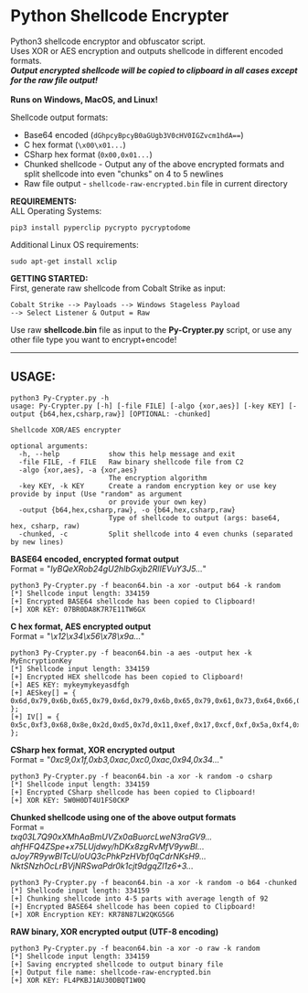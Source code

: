 # Python Shellcode Encrypter

Python3 shellcode encryptor and obfuscator script.<br />
Uses XOR or AES encryption and outputs shellcode in different encoded formats.<br />
**_Output encrypted shellcode will be copied to clipboard in all cases except for the raw file output!_**<br />
<br />
**Runs on Windows, MacOS, and Linux!**<br />

Shellcode output formats:
- Base64 encoded (`dGhpcyBpcyB0aGUgb3V0cHV0IGZvcm1hdA==`)
- C hex format (`\x00\x01...`)
- CSharp hex format (`0x00,0x01...`)
- Chunked shellcode - Output any of the above encrypted formats and split shellcode into even "chunks" on 4 to 5 newlines
- Raw file output - `shellcode-raw-encrypted.bin` file in current directory


**REQUIREMENTS:**<br />
ALL Operating Systems:
```
pip3 install pyperclip pycrypto pycryptodome
```
Additional Linux OS requirements:
```
sudo apt-get install xclip
```

**GETTING STARTED:**<br />
First, generate raw shellcode from Cobalt Strike as input:
```
Cobalt Strike --> Payloads --> Windows Stageless Payload 
--> Select Listener & Output = Raw
```
Use raw **shellcode.bin** file as input to the **Py-Crypter.py** script, or use any other file type you want to encrypt+encode!

--------------------------------------
## **USAGE:**
```
python3 Py-Crypter.py -h
usage: Py-Crypter.py [-h] [-file FILE] [-algo {xor,aes}] [-key KEY] [-output {b64,hex,csharp,raw}] [OPTIONAL: -chunked]

Shellcode XOR/AES encrypter

optional arguments:
  -h, --help            show this help message and exit
  -file FILE, -f FILE   Raw binary shellcode file from C2
  -algo {xor,aes}, -a {xor,aes}
                        The encryption algorithm
  -key KEY, -k KEY      Create a random encryption key or use key provide by input (Use "random" as argument
                        or provide your own key)
  -output {b64,hex,csharp,raw}, -o {b64,hex,csharp,raw}
                        Type of shellcode to output (args: base64, hex, csharp, raw)
  -chunked, -c          Split shellcode into 4 even chunks (separated by new lines)
```

**BASE64 encoded, encrypted format output**<br />
Format = "*IyBQeXRob24gU2hlbGxjb2RlIEVuY3J5...*"
```
python3 Py-Crypter.py -f beacon64.bin -a xor -output b64 -k random
[*] Shellcode input length: 334159
[+] Encrypted BASE64 shellcode has been copied to Clipboard!
[+] XOR KEY: 07BR0DA8K7R7E11TW6GX
```

**C hex format, AES encrypted output**<br />
Format = "*\x12\x34\x56\x78\x9a...*"
```
python3 Py-Crypter.py -f beacon64.bin -a aes -output hex -k MyEncryptionKey
[*] Shellcode input length: 334159
[+] Encrypted HEX shellcode has been copied to Clipboard!
[+] AES KEY: mykeymykeyasdfgh
[+] AESkey[] = { 0x6d,0x79,0x6b,0x65,0x79,0x6d,0x79,0x6b,0x65,0x79,0x61,0x73,0x64,0x66,0x67,0x68 };
[+] IV[] = { 0x5c,0xf3,0x68,0x8e,0x2d,0xd5,0x7d,0x11,0xef,0x17,0xcf,0xf,0x5a,0xf4,0xf,0xef };
```

**CSharp hex format, XOR encrypted output**<br />
Format = "*0xc9,0x1f,0xb3,0xac,0xc0,0xac,0x94,0x34...*"
```
python3 Py-Crypter.py -f beacon64.bin -a xor -k random -o csharp
[*] Shellcode input length: 334159
[+] Encrypted CSharp shellcode has been copied to Clipboard!
[+] XOR KEY: 5W0H0DT4U1FS0CKP
```

**Chunked shellcode using one of the above output formats**<br />
Format = <br />
*txq03L7Q90xXMhAaBmUVZx0aBuorcLweN3raGV9...*<br />
*ahfHFQ4ZSpe+x75LUjdwy/hDKx8zgRvMfV9ywBI...*<br />
*aJoy7R9ywBITcU/oUQ3cPhkPzHVbf0qCdrNKsH9...*<br />
*NktSNzhOcLrBVjNRSwaPdr0k1cjt9dgqZl1z6+3...*<br />
```
python3 Py-Crypter.py -f beacon64.bin -a xor -k random -o b64 -chunked
[*] Shellcode input length: 334159
[+] Chunking shellcode into 4-5 parts with average length of 92
[+] Encrypted BASE64 shellcode has been copied to Clipboard!
[+] XOR Encryption KEY: KR78N87LW2QKG5G6
```

**RAW binary, XOR encrypted output (UTF-8 encoding)**
```
python3 Py-Crypter.py -f beacon64.bin -a xor -o raw -k random
[*] Shellcode input length: 334159
[+] Saving encrypted shellcode to output binary file
[+] Output file name: shellcode-raw-encrypted.bin
[+] XOR KEY: FL4PKBJ1AU30DBQT1W0Q
```
